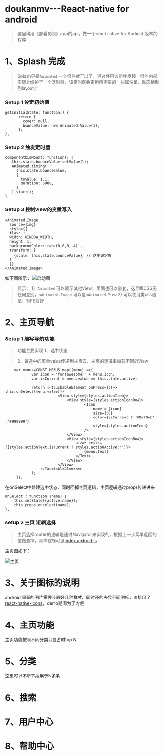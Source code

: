 # doukanmv---React-native  for android 

> 这里利用《都看影视》app的api，做一个react native for Android 版本的程序 

# 1、Splash 完成
> Splash只是`Animated` 一个组件就可以了，通过使用该组件发现，组件内部实际上维护了一个定时器，该定时器会更新所需要的一些属性值，动态绘制到layout上

### Setup 1 设定初始值  
    getInitialState: function() {
          return {
            cover: null,
            bounceValue: new Animated.Value(1),
          };
    },

### Setup 2 触发定时器
    componentDidMount: function() {
       this.state.bounceValue.setValue(1);
       Animated.timing(
         this.state.bounceValue,
         {
           toValue: 1.1,
           duration: 5000,
         }
       ).start();
    }
### Setup 3 控制view的变量写入

    <Animated.Image
      source={img}
      style={{
      flex: 1,
      width: WINDOW_WIDTH,
      height: 1,
      backgroundColor:'rgba(0,0,0,.4)',
      transform: [
        {scale: this.state.bounceValue}, // 这里设定值 
      ]
      }} 
    </Animated.Image>
    
如下图所示：
![启动图](https://raw.githubusercontent.com/changfuguo/doukanmv/master/temp/screensnap/splash.png)
> 启示：
>  1）`Animated` 可以展示其他View，里面也可以嵌套，这里跟CSS无任何差别，`<Animated.Image` 可以是`<Animated.View` 
>  2)  可以使用类css语法，对FE友好


# 2、主页导航

### Setup 1 编写导航功能
> 功能主要实现 
> 1、选中状态

> 2、讲选中的菜单value传递到主页去，主页的逻辑来加载不同的View

        var menus=CONST_MENUS.map((menu) =>{ 
                var icon = 'fontawesome|' + menu.icon;
                var isCurrent = menu.value == this.state.active;

                return (<TouchableElement onPress={()=> this.onSelect(menu.value)}>
                            <View style={styles.actionItem}>
                                <View style={styles.actionIconRow}>
                                        <Icon 
                                            name = {icon}
                                            size={30}
                                            color={isCurrent ? '#0a78eb' :'#999999'}
                                            style={styles.actionIcon}
                                        />  
                                </View>
                                <View style={styles.actionIconRow}>
                                    <Text style={[styles.actionText,isCurrent ? styles.actionActive:'']}>
                                        {menu.text}
                                    </Text>
                                </View>
                            </View>
                    </TouchableElement>
                );
         });

在onSelect中处理选中状态，同时回掉主页逻辑，主页逻辑通过props传递进来

    onSelect : function (name) {
        this.setState({active:name});
        this.props.onselect(name);
    },
    
    
### setup 2 主页 逻辑选择

> 主页选择router的逻辑是通过Navigator来实现的，根据上一步菜单返回的值做选择，具体逻辑可见[index.android.js](https://github.com/changfuguo/doukanmv/blob/master/index.android.js#L94)

主页图如下：

![主页](https://raw.githubusercontent.com/changfuguo/doukanmv/master/temp/screensnap/home.png)

# 3、关于图标的说明

android 里面的图片需要设置好几种样式，同时还的去找不同图标，直接用了[react-native-icons](https://github.com/corymsmith/react-native-icons)，demo期间为了方便


# 4、主页功能
 主页功能按照不同分类只是占时top N

# 5、分类
这里可以不断下拉展示N多条

# 6、搜索

# 7、用户中心

# 8、帮助中心









